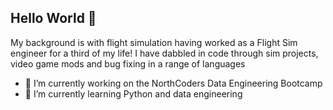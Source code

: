 ## Hello World 👋

My background is with flight simulation having worked as a Flight Sim engineer for a third of my life! I have dabbled in code through sim projects, video game mods and bug fixing in a range of languages

- 🔭 I’m currently working on the NorthCoders Data Engineering Bootcamp
- 🌱 I’m currently learning Python and data engineering

<!--
**AndrewFudge/AndrewFudge** is a ✨ _special_ ✨ repository because its `README.md` (this file) appears on your GitHub profile.

Here are some ideas to get you started:

- 🔭 I’m currently working on ...
- 🌱 I’m currently learning ...
- 👯 I’m looking to collaborate on ...
- 🤔 I’m looking for help with ...
- 💬 Ask me about ...
- 📫 How to reach me: ...
- 😄 Pronouns: ...
- ⚡ Fun fact: ...
-->
